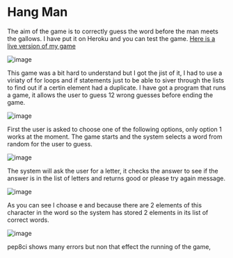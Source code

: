 <h1>Hang Man</h1>

The aim of the game is to correctly guess the word before the man meets the gallows. I have put it on Heroku and you can test the game.
<a href = "https://graham-25-hang-man.herokuapp.com/">Here is a live version of my game</a>  

![image](https://user-images.githubusercontent.com/106487436/219006930-a0a46139-c93e-4cb9-9871-7ced5a02a316.png)



This game was a bit hard to understand but I got the jist of it, I had to use a viriaty of for loops and if statements just to be able to siver through the lists to find out if a certin element had a duplicate.  I have got a program that runs a game, it allows the user to guess 12 wrong guesses before ending the game.


![image](https://user-images.githubusercontent.com/106487436/218684791-041d2e86-aa16-468d-a234-6b2b42d90784.png)

First the user is asked to choose one of the following options, only option 1 works at the moment.  The game starts and the system selects a word from random for the user to guess.

![image](https://user-images.githubusercontent.com/106487436/218988731-1a7a1f5a-3fcc-4f52-bebf-c5cf03b33b4c.png)

The system will ask the user for a letter, it checks the answer to see if the answer is in the list of letters and returns good or please try again message.  

![image](https://user-images.githubusercontent.com/106487436/218989641-436c291d-bc98-40da-9dda-8970533fb7d3.png)

As you can see I choase e and because there are 2 elements of this character in the word so the system has stored 2 elements in its list of correct words.  

![image](https://user-images.githubusercontent.com/106487436/218992229-84665b41-42ee-4033-9582-5f818ee9705c.png)

pep8ci shows many errors but non that effect the running of the game, 

